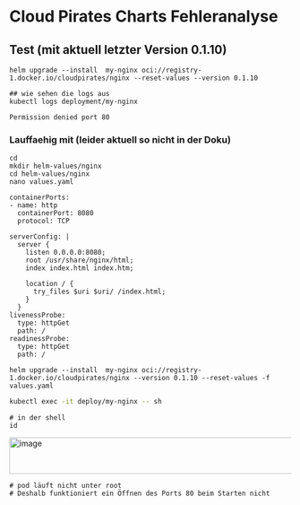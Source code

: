 # Cloud Pirates Charts Fehleranalyse 

## Test (mit aktuell letzter Version 0.1.10)

```
helm upgrade --install  my-nginx oci://registry-1.docker.io/cloudpirates/nginx --reset-values --version 0.1.10

## wie sehen die logs aus
kubectl logs deployment/my-nginx
```

```
Permission denied port 80
```

### Lauffaehig mit (leider aktuell so nicht in der Doku)

```
cd
mkdir helm-values/nginx 
cd helm-values/nginx
nano values.yaml
```

```
containerPorts:
- name: http
  containerPort: 8080
  protocol: TCP

serverConfig: |
  server {
    listen 0.0.0.0:8080;
    root /usr/share/nginx/html;
    index index.html index.htm;

    location / {
      try_files $uri $uri/ /index.html;
    }
  }
livenessProbe:
  type: httpGet
  path: /
readinessProbe:
  type: httpGet
  path: /
```

```
helm upgrade --install  my-nginx oci://registry-1.docker.io/cloudpirates/nginx --version 0.1.10 --reset-values -f values.yaml
```

```bash
kubectl exec -it deploy/my-nginx -- sh
```
```
# in der shell
id
```

<img width="707" height="65" alt="image" src="https://github.com/user-attachments/assets/b749f30f-843b-43f8-897e-9aa24704a5da" />

```
# pod läuft nicht unter root
# Deshalb funktioniert ein Öffnen des Ports 80 beim Starten nicht
``` 

